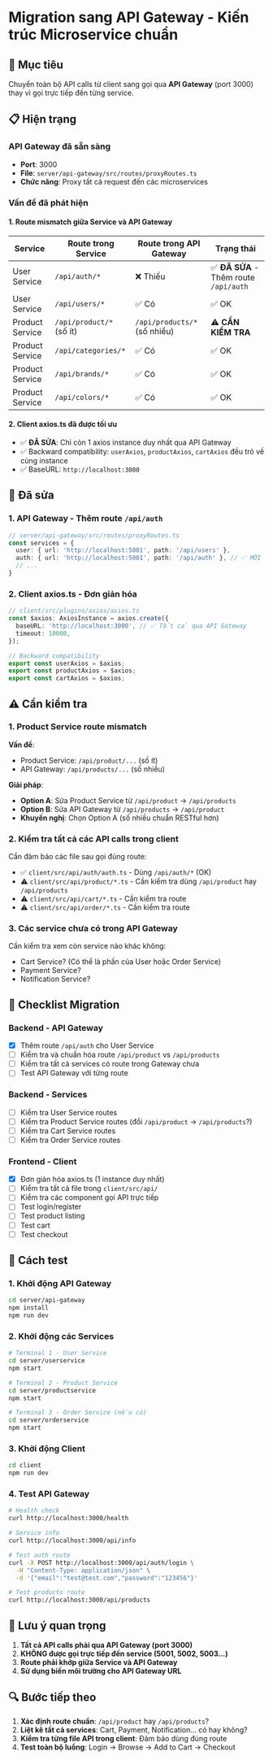 # Migration sang API Gateway - Kiến trúc Microservice chuẩn

## 🎯 Mục tiêu
Chuyển toàn bộ API calls từ client sang gọi qua **API Gateway** (port 3000) thay vì gọi trực tiếp đến từng service.

## 📋 Hiện trạng

### API Gateway đã sẵn sàng
- **Port**: 3000
- **File**: `server/api-gateway/src/routes/proxyRoutes.ts`
- **Chức năng**: Proxy tất cả request đến các microservices

### Vấn đề đã phát hiện

#### 1. **Route mismatch giữa Service và API Gateway**

| Service | Route trong Service | Route trong API Gateway | Trạng thái |
|---------|-------------------|------------------------|-----------|
| User Service | `/api/auth/*` | ❌ Thiếu | ✅ **ĐÃ SỬA** - Thêm route `/api/auth` |
| User Service | `/api/users/*` | ✅ Có | ✅ OK |
| Product Service | `/api/product/*` (số ít) | `/api/products/*` (số nhiều) | ⚠️ **CẦN KIỂM TRA** |
| Product Service | `/api/categories/*` | ✅ Có | ✅ OK |
| Product Service | `/api/brands/*` | ✅ Có | ✅ OK |
| Product Service | `/api/colors/*` | ✅ Có | ✅ OK |

#### 2. **Client axios.ts đã được tối ưu**
- ✅ **ĐÃ SỬA**: Chỉ còn 1 axios instance duy nhất qua API Gateway
- ✅ Backward compatibility: `userAxios`, `productAxios`, `cartAxios` đều trỏ về cùng instance
- ✅ BaseURL: `http://localhost:3000`

## 🔧 Đã sửa

### 1. API Gateway - Thêm route `/api/auth`
```typescript
// server/api-gateway/src/routes/proxyRoutes.ts
const services = {
  user: { url: 'http://localhost:5001', path: '/api/users' },
  auth: { url: 'http://localhost:5001', path: '/api/auth' }, // ✅ MỚI
  // ...
}
```

### 2. Client axios.ts - Đơn giản hóa
```typescript
// client/src/plugins/axios/axios.ts
const $axios: AxiosInstance = axios.create({
  baseURL: 'http://localhost:3000', // ✅ Tất cả qua API Gateway
  timeout: 10000,
});

// Backward compatibility
export const userAxios = $axios;
export const productAxios = $axios;
export const cartAxios = $axios;
```

## ⚠️ Cần kiểm tra

### 1. Product Service route mismatch
**Vấn đề**: 
- Product Service: `/api/product/...` (số ít)
- API Gateway: `/api/products/...` (số nhiều)

**Giải pháp**:
- **Option A**: Sửa Product Service từ `/api/product` → `/api/products`
- **Option B**: Sửa API Gateway từ `/api/products` → `/api/product`
- **Khuyến nghị**: Chọn Option A (số nhiều chuẩn RESTful hơn)

### 2. Kiểm tra tất cả các API calls trong client
Cần đảm bảo các file sau gọi đúng route:
- ✅ `client/src/api/auth/auth.ts` - Dùng `/api/auth/*` (OK)
- ⚠️ `client/src/api/product/*.ts` - Cần kiểm tra dùng `/api/product` hay `/api/products`
- ⚠️ `client/src/api/cart/*.ts` - Cần kiểm tra route
- ⚠️ `client/src/api/order/*.ts` - Cần kiểm tra route

### 3. Các service chưa có trong API Gateway
Cần kiểm tra xem còn service nào khác không:
- Cart Service? (Có thể là phần của User hoặc Order Service)
- Payment Service?
- Notification Service?

## 📝 Checklist Migration

### Backend - API Gateway
- [x] Thêm route `/api/auth` cho User Service
- [ ] Kiểm tra và chuẩn hóa route `/api/product` vs `/api/products`
- [ ] Kiểm tra tất cả services có route trong Gateway chưa
- [ ] Test API Gateway với từng route

### Backend - Services
- [ ] Kiểm tra User Service routes
- [ ] Kiểm tra Product Service routes (đổi `/api/product` → `/api/products`?)
- [ ] Kiểm tra Cart Service routes
- [ ] Kiểm tra Order Service routes

### Frontend - Client
- [x] Đơn giản hóa axios.ts (1 instance duy nhất)
- [ ] Kiểm tra tất cả file trong `client/src/api/`
- [ ] Kiểm tra các component gọi API trực tiếp
- [ ] Test login/register
- [ ] Test product listing
- [ ] Test cart
- [ ] Test checkout

## 🚀 Cách test

### 1. Khởi động API Gateway
```bash
cd server/api-gateway
npm install
npm run dev
```

### 2. Khởi động các Services
```bash
# Terminal 1 - User Service
cd server/userservice
npm start

# Terminal 2 - Product Service
cd server/productservice
npm start

# Terminal 3 - Order Service (nếu có)
cd server/orderservice
npm start
```

### 3. Khởi động Client
```bash
cd client
npm run dev
```

### 4. Test API Gateway
```bash
# Health check
curl http://localhost:3000/health

# Service info
curl http://localhost:3000/api/info

# Test auth route
curl -X POST http://localhost:3000/api/auth/login \
  -H "Content-Type: application/json" \
  -d '{"email":"test@test.com","password":"123456"}'

# Test products route
curl http://localhost:3000/api/products
```

## 📌 Lưu ý quan trọng

1. **Tất cả API calls phải qua API Gateway (port 3000)**
2. **KHÔNG được gọi trực tiếp đến service (5001, 5002, 5003...)**
3. **Route phải khớp giữa Service và API Gateway**
4. **Sử dụng biến môi trường cho API Gateway URL**

## 🔍 Bước tiếp theo

1. **Xác định route chuẩn**: `/api/product` hay `/api/products`?
2. **Liệt kê tất cả services**: Cart, Payment, Notification... có hay không?
3. **Kiểm tra từng file API trong client**: Đảm bảo dùng đúng route
4. **Test toàn bộ luồng**: Login → Browse → Add to Cart → Checkout
